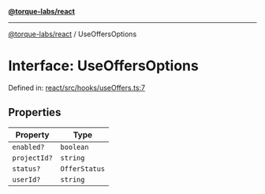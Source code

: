 [**@torque-labs/react**](../README.md)

***

[@torque-labs/react](../README.md) / UseOffersOptions

# Interface: UseOffersOptions

Defined in: [react/src/hooks/useOffers.ts:7](https://github.com/torque-labs/monorepo/blob/2ebf07140779767733d669c69d4b6e369a4193c3/packages/react/src/hooks/useOffers.ts#L7)

## Properties

| Property | Type |
| ------ | ------ |
| <a id="enabled"></a> `enabled?` | `boolean` |
| <a id="projectid"></a> `projectId?` | `string` |
| <a id="status"></a> `status?` | `OfferStatus` |
| <a id="userid"></a> `userId?` | `string` |
